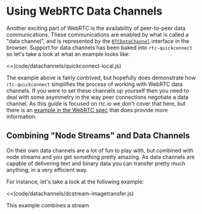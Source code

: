 # Using WebRTC Data Channels

Another exciting part of WebRTC is the availability of peer-to-peer data communications. These communications are enabled by what is called a "data channel", and is represented by the [`RTCDataChannel`](http://www.w3.org/TR/webrtc/#rtcdatachannel) interface in the browser.  Support for data channels has been baked into `rtc-quickconnect` so let's take a look at what an example looks like:

<<(code/datachannels/quickconnect-local.js)

The example above is fairly contrived, but hopefully does demonstrate how `rtc-quickconnect` simplifies the process of working with WebRTC data channels.  If you were to set these channels up yourself then you need to deal with some asymmetry in the way peer connections negotiate a data channel.  As this guide is focused on rtc.io we don't cover that here, but there is an [example in the WebRTC spec](http://www.w3.org/TR/webrtc/#peer-to-peer-data-example) that does provide more information.

## Combining "Node Streams" and Data Channels

On their own data channels are a lot of fun to play with, but combined with node streams and you get something pretty amazing.  As data channels are capable of delivering text and binary data you can transfer pretty much anything, in a very efficient way.

For instance, let's take a look at the following example:

<<(code/datachannels/dcstream-imagetransfer.js)

This example combines a stream
